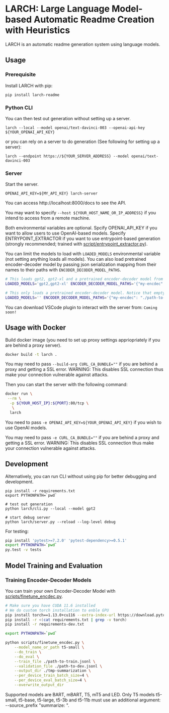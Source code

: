 # LARCH: Large Language Model-based Automatic Readme Creation with Heuristics

LARCH is an automatic readme generation system using language models.

## Usage

### Prerequisite

Install LARCH with pip:

```
pip install larch-readme
```

### Python CLI

You can then test out generation without setting up a server.

```
larch --local --model openai/text-davinci-003 --openai-api-key ${YOUR_OPENAI_API_KEY}
```

or you can rely on a server to do generation (See following for setting up a server):

```
larch --endpoint https://${YOUR_SERVER_ADDRESS} --model openai/text-davinci-003
```

### Server

Start the server.

```
OPENAI_API_KEY=${MY_API_KEY} larch-server
```

You can access http://localhost:8000/docs to see the API.

You may want to specify `--host ${YOUR_HOST_NAME_OR_IP_ADDRESS}` if you intend to access from a remote machine.

Both environmental variables are optional.
Spcify OPENAI_API_KEY if you want to allow users to use OpenAI-based models.
Specify ENTRYPOINT_EXTRACTOR if you want to use entrypoint-based generation (strongly recommended; trained with [script/entrypoint_extractor.py](./script/entrypoint_extractor.py)).

You can limit the models to load with `LOADED_MODELS` environmental variable (not setting anything loads all models).
You can also load pretrained encoder-decoder model by passing json serialization mapping from their names to their paths with `ENCODER_DECODER_MODEL_PATHS`.

```bash
# This loads gpt2, gpt2-xl and a pretrained encoder-decoder model from ./path-to-model/
LOADED_MODELS='gpt2,gpt2-xl' ENCODER_DECODER_MODEL_PATHS='{"my-encdec": "./path-to-model/"}' larch-server

# This only loads a pretrained encoder-decoder model. Notice that empty LOADED_MODELS and unset LOADED_MODELS have different behaviors.
LOADED_MODELS='' ENCODER_DECODER_MODEL_PATHS='{"my-encdec": "./path-to-model/"}' larch-server
```

You can download VSCode plugin to interact with the server from: `Coming soon!`

## Usage with Docker

Build docker image (you need to set up proxy settings appriopriately if you are behind a proxy server).

```bash
docker build -t larch .
```

You may need to pass `--build-arg CURL_CA_BUNDLE=""` if you are behind a proxy and getting a SSL error.
WARNING: This disables SSL connection thus make your connection vulnerable against attacks.

Then you can start the server with the following command:

```bash
docker run \
 --rm \
  -p ${YOUR_HOST_IP}:${PORT}:80/tcp \
   \
  larch
```

You need to pass `-e OPENAI_API_KEY=${YOUR_OPENAI_API_KEY}` if you wish to use OpenAI models.

You may need to pass `-e CURL_CA_BUNDLE=""` if you are behind a proxy and getting a SSL error.
WARNING: This disables SSL connection thus make your connection vulnerable against attacks.

## Development

Alternatively, you can run CLI without using pip for better debugging and development.

```
pip install -r requirements.txt
export PYTHONPATH=`pwd`

# test out generation
python larch/cli.py --local --model gpt2

# start debug server
python larch/server.py --reload --log-level debug
```

For testing:

```bash
pip install 'pytest>=7.2.0' 'pytest-dependency>=0.5.1'
export PYTHONPATH=`pwd`
py.test -v tests
```

## Model Training and Evaluation

### Training Encoder-Decoder Models

You can train your own Encoder-Decoder Model with [scripts/finetune_encdec.py](scripts/finetune_encdec.py).

```bash
# Make sure you have CUDA 11.6 installed
# We do custom torch installation to enble GPU
pip install torch==1.13.0+cu116 --extra-index-url https://download.pytorch.org/whl/cu116
pip install -r <(cat requirements.txt | grep -v torch)
pip install -r requirements-dev.txt

export PYTHONPATH=`pwd`

python scripts/finetune_encdec.py \
    --model_name_or_path t5-small \
    --do_train \
    --do_eval \
    --train_file ./path-to-train.jsonl \
    --validation_file ./path-to-dev.jsonl \
    --output_dir ./tmp-summarization \
    --per_device_train_batch_size=4 \
    --per_device_eval_batch_size=4 \
    --overwrite_output_dir
```

Supported models are BART, mBART, T5, mT5 and LED.
Only T5 models t5-small, t5-base, t5-large, t5-3b and t5-11b must use an additional argument: --source_prefix "summarize: ".

